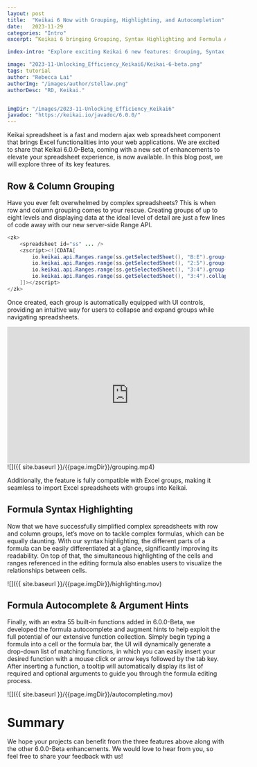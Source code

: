 ```yaml
---
layout: post
title:  "Keikai 6 Now with Grouping, Highlighting, and Autocompletion"
date:   2023-11-29
categories: "Intro"
excerpt: “Keikai 6 bringing Grouping, Syntax Highlighting and Formula Autocomplete”

index-intro: "Explore exciting Keikai 6 new features: Grouping, Syntax Highlighting and Formula Autocomplete"

image: "2023-11-Unlocking_Efficiency_Keikai6/Keikai-6-beta.png"
tags: tutorial
author: "Rebecca Lai"
authorImg: "/images/author/stellaw.png"
authorDesc: "RD, Keikai."


imgDir: "/images/2023-11-Unlocking_Efficiency_Keikai6"
javadoc: "https://keikai.io/javadoc/6.0.0/"
---
```

<!--
images come from https://drive.google.com/open?id=17EEz_BuTVsTSeAA3a8AakyMspVSd_OEb made with draw.io
-->

Keikai spreadsheet is a fast and modern ajax web spreadsheet component that brings Excel functionalities into your web applications. We are excited to share that Keikai 6.0.0-Beta, coming with a new set of enhancements to elevate your spreadsheet experience, is now available. In this blog post, we will explore three of its key features.


## Row & Column Grouping

Have you ever felt overwhelmed by complex spreadsheets? This is when row and column grouping comes to your rescue. Creating groups of up to eight levels and displaying data at the ideal level of detail are just a few lines of code away with our new server-side Range API.

```java
<zk>
	<spreadsheet id="ss" ... />
	<zscript><![CDATA[
		io.keikai.api.Ranges.range(ss.getSelectedSheet(), "B:E").group();
		io.keikai.api.Ranges.range(ss.getSelectedSheet(), "2:5").group();
		io.keikai.api.Ranges.range(ss.getSelectedSheet(), "3:4").group();
		io.keikai.api.Ranges.range(ss.getSelectedSheet(), "3:4").collapse();
	]]></zscript>
</zk>
```

Once created, each group is automatically equipped with UI controls, providing an intuitive way for users to collapse and expand groups while navigating spreadsheets.

<iframe width="560" height="315" src="https://www.youtube.com/embed/nonTIguL7ls?si=jxpRAEJTs7b3J83o" title="YouTube video player" frameborder="0" allow="accelerometer; autoplay; clipboard-write; encrypted-media; gyroscope; picture-in-picture; web-share" allowfullscreen></iframe>
![]({{ site.baseurl }}/{{page.imgDir}}/grouping.mp4)


Additionally, the feature is fully compatible with Excel groups, making it seamless to import Excel spreadsheets with groups into Keikai.


## Formula Syntax Highlighting

Now that we have successfully simplified complex spreadsheets with row and column groups, let’s move on to tackle complex formulas, which can be equally daunting. With our syntax highlighting, the different parts of a formula can be easily differentiated at a glance, significantly improving its readability. On top of that, the simultaneous highlighting of the cells and ranges referenced in the editing formula also enables users to visualize the relationships between cells.

![]({{ site.baseurl }}/{{page.imgDir}}/highlighting.mov)


## Formula Autocomplete & Argument Hints

Finally, with an extra 55 built-in functions added in 6.0.0-Beta, we developed the formula autocomplete and augment hints to help exploit the full potential of our extensive function collection. Simply begin typing a formula into a cell or the formula bar, the UI will dynamically generate a drop-down list of matching functions, in which you can easily insert your desired function with a mouse click or arrow keys followed by the tab key. After inserting a function, a tooltip will automatically display its list of required and optional arguments to guide you through the formula editing process. 

![]({{ site.baseurl }}/{{page.imgDir}}/autocompleting.mov)

# Summary
We hope your projects can benefit from the three features above along with the other 6.0.0-Beta enhancements. We would love to hear from you, so feel free to share your feedback with us!



[jekyll]:      http://jekyllrb.com
[jekyll-gh]:   https://github.com/jekyll/jekyll
[jekyll-help]: https://github.com/jekyll/jekyll-help
